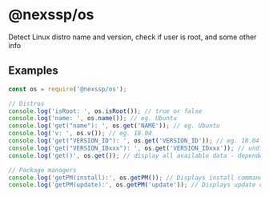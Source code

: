 # @nexssp/os

Detect Linux distro name and version, check if user is root, and some other info

## Examples

```js
const os = require('@nexssp/os');

// Distros
console.log('isRoot: ', os.isRoot()); // true or false
console.log('name: ', os.name()); // eg. Ubuntu
console.log('get("name"): ', os.get('NAME')); // eg. Ubuntu
console.log('v: ', os.v()); // eg. 18.04
console.log('get("VERSION_ID"): ', os.get('VERSION_ID')); // eg. 18.04
console.log('get("VERSION_IDxxx"): ', os.get('VERSION_IDxxx')); // undfinded
console.log('get()', os.get()); // display all available data - depended of Linux distro

// Package managers
console.log('getPM(install):', os.getPM()); // Displays install command
console.log('getPM(update):', os.getPM('update')); // Displays update command
```
